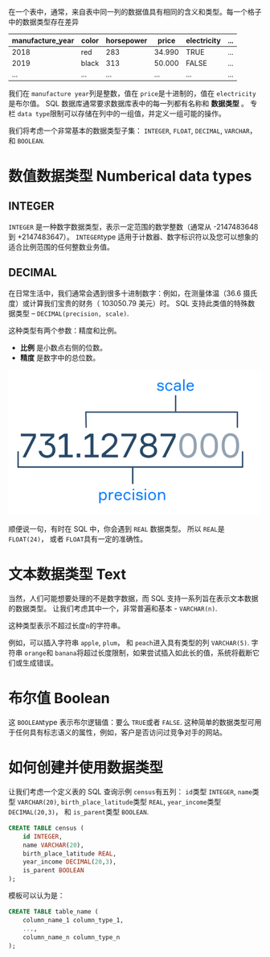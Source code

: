 

在一个表中，通常，来自表中同一列的数据值具有相同的含义和类型。每一个格子中的数据类型存在差异

| manufacture_year | color | horsepower | price  | electricity | ...  |
| ---------------- | ----- | ---------- | ------ | ----------- | ---- |
| 2018             | red   | 283        | 34.990 | TRUE        | ...  |
| 2019             | black | 313        | 50.000 | FALSE       | ...  |
| ...              | ...   | ...        | ...    | ...         | ...  |

我们在 `manufacture year`列是整数，值在 `price`是十进制的，值在 `electricity`是布尔值。 SQL 数据库通常要求数据库表中的每一列都有名称和 **数据类型** 。 专栏 `data type`限制可以存储在列中的一组值，并定义一组可能的操作。 

我们将考虑一个非常基本的数据类型子集： `INTEGER`,  `FLOAT`,  `DECIMAL`,  `VARCHAR`， 和 `BOOLEAN`. 

# 数值数据类型 Numberical data types

## INTEGER

`INTEGER` 是一种数字数据类型，表示一定范围的数学整数（通常从 -2147483648 到 +2147483647）。 `INTEGER`type 适用于计数器、数字标识符以及您可以想象的适合比例范围的任何整数业务值。 

## DECIMAL

在日常生活中，我们通常会遇到很多十进制数字：例如，在测量体温（36.6 摄氏度）或计算我们宝贵的财务（ 103050.79 美元）时。 SQL 支持此类值的特殊数据类型 – `DECIMAL(precision, scale)`. 

这种类型有两个参数：精度和比例。 

- **比例**  是小数点右侧的位数。 
- **精度**  是数字中的总位数。 

![image-20220819210336098](../images/image-20220819210336098.png)

顺便说一句，有时在 SQL 中，你会遇到 `REAL` 数据类型。  所以 `REAL`是 `FLOAT(24)`， 或者 `FLOAT`具有一定的准确性。 

# 文本数据类型 Text

当然，人们可能想要处理的不是数字数据，而 SQL 支持一系列旨在表示文本数据的数据类型。  让我们考虑其中一个，非常普遍和基本 - `VARCHAR(n)`. 

这种类型表示不超过长度`n`的字符串。

例如，可以插入字符串 `apple`,  `plum`， 和 `peach`进入具有类型的列 `VARCHAR(5)`.  字符串 `orange`和 `banana`将超过长度限制，如果尝试插入如此长的值，系统将截断它们或生成错误。 

# 布尔值 Boolean

这 `BOOLEAN`type 表示布尔逻辑值：要么 `TRUE`或者 `FALSE`.  这种简单的数据类型可用于任何具有标志语义的属性，例如，客户是否访问过竞争对手的网站。 

# 如何创建并使用数据类型

让我们考虑一个定义表的 SQL 查询示例 `census`有五列： `id`类型 `INTEGER`,  `name`类型 `VARCHAR(20)`,  `birth_place_latitude`类型 `REAL`,  `year_income`类型 `DECIMAL(20,3)`， 和 `is_parent`类型 `BOOLEAN`. 

```sql
CREATE TABLE census (
    id INTEGER,
    name VARCHAR(20),
    birth_place_latitude REAL,
    year_income DECIMAL(20,3),
    is_parent BOOLEAN
);
```

模板可以认为是：

```sql
CREATE TABLE table_name (
    column_name_1 column_type_1,
    ..., 
    column_name_n column_type_n
);
```
